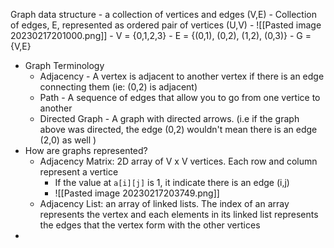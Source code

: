 Graph data structure - a collection of vertices and edges (V,E)
	- Collection of edges, E, represented as ordered pair of vertices (U,V)
	- ![[Pasted image 20230217201000.png]]
	- V = {0,1,2,3}
	- E = {(0,1), (0,2), (1,2), (0,3)}
	- G = {V,E} 
- Graph Terminology
	- Adjacency - A vertex is adjacent to another vertex if there is an edge connecting them (ie: (0,2) is adjacent)
	- Path - A sequence of edges that allow you to go from one vertice to another
	- Directed Graph - A graph with directed arrows. (i.e if the graph above was directed, the edge (0,2) wouldn't mean there is an edge (2,0) as well )
- How are graphs represented? 
	- Adjacency Matrix: 2D array of V x V vertices. Each row and column represent a vertice
		- If the value at `a[i][j]` is 1, it indicate there is an edge (i,j) 
		- ![[Pasted image 20230217203749.png]]
	-  Adjacency List: an array of linked lists. The index of an array represents the vertex and each elements in its linked list represents the edges that the vertex form with the other vertices 
- 